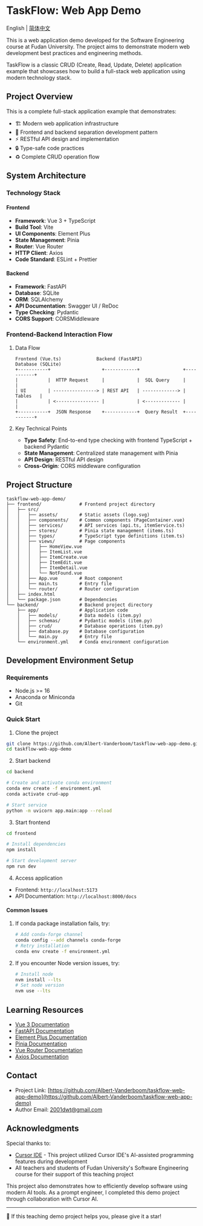 # TaskFlow: Web App Demo

English | [简体中文](./README.md)

This is a web application demo developed for the Software Engineering course at Fudan University. The project aims to demonstrate modern web development best practices and engineering methods.

TaskFlow is a classic CRUD (Create, Read, Update, Delete) application example that showcases how to build a full-stack web application using modern technology stack.

## Project Overview

This is a complete full-stack application example that demonstrates:

- 🏗️ Modern web application infrastructure
- 📝 Frontend and backend separation development pattern
- ⚡ RESTful API design and implementation
- 🔒 Type-safe code practices
- ♻️ Complete CRUD operation flow

## System Architecture

### Technology Stack

#### Frontend

- **Framework**: Vue 3 + TypeScript
- **Build Tool**: Vite
- **UI Components**: Element Plus
- **State Management**: Pinia
- **Router**: Vue Router
- **HTTP Client**: Axios
- **Code Standard**: ESLint + Prettier

#### Backend

- **Framework**: FastAPI
- **Database**: SQLite
- **ORM**: SQLAlchemy
- **API Documentation**: Swagger UI / ReDoc
- **Type Checking**: Pydantic
- **CORS Support**: CORSMiddleware

### Frontend-Backend Interaction Flow

1. Data Flow

   ```
   Frontend (Vue.ts)             Backend (FastAPI)             Database (SQLite)
   +-----------+                   +------------+                +-----------+
   |           |  HTTP Request     |            |  SQL Query     |           |
   | UI        | ----------------> | REST API   | -------------> |  Tables   |
   |           | <---------------- |            | <------------- |           |
   +-----------+  JSON Response    +------------+  Query Result  +-----------+
   ```
2. Key Technical Points

   - **Type Safety**: End-to-end type checking with frontend TypeScript + backend Pydantic
   - **State Management**: Centralized state management with Pinia
   - **API Design**: RESTful API design
   - **Cross-Origin**: CORS middleware configuration

## Project Structure

```
taskflow-web-app-demo/
├── frontend/              # Frontend project directory
│   ├── src/
│   │   ├── assets/        # Static assets (logo.svg)
│   │   ├── components/    # Common components (PageContainer.vue)
│   │   ├── services/      # API services (api.ts, itemService.ts)
│   │   ├── stores/        # Pinia state management (items.ts)
│   │   ├── types/         # TypeScript type definitions (item.ts)
│   │   ├── views/         # Page components
│   │   │   ├── HomeView.vue
│   │   │   ├── ItemList.vue
│   │   │   ├── ItemCreate.vue
│   │   │   ├── ItemEdit.vue
│   │   │   ├── ItemDetail.vue
│   │   │   └── NotFound.vue
│   │   ├── App.vue        # Root component
│   │   ├── main.ts        # Entry file
│   │   └── router/        # Router configuration
│   ├── index.html
│   └── package.json       # Dependencies
└── backend/               # Backend project directory
    ├── app/               # Application code
    │   ├── models/        # Data models (item.py)
    │   ├── schemas/       # Pydantic models (item.py)
    │   ├── crud/          # Database operations (item.py)
    │   ├── database.py    # Database configuration
    │   └── main.py        # Entry file
    └── environment.yml    # Conda environment configuration
```

## Development Environment Setup

### Requirements

- Node.js >= 16
- Anaconda or Miniconda
- Git

### Quick Start

1. Clone the project

```bash
git clone https://github.com/Albert-Vanderboom/taskflow-web-app-demo.git
cd taskflow-web-app-demo
```

2. Start backend

```bash
cd backend

# Create and activate conda environment
conda env create -f environment.yml
conda activate crud-app

# Start service
python -m uvicorn app.main:app --reload
```

3. Start frontend

```bash
cd frontend

# Install dependencies
npm install

# Start development server
npm run dev
```

4. Access application

- Frontend: `http://localhost:5173`
- API Documentation: `http://localhost:8000/docs`

#### Common Issues

1. If conda package installation fails, try:

   ```bash
   # Add conda-forge channel
   conda config --add channels conda-forge
   # Retry installation
   conda env create -f environment.yml
   ```
2. If you encounter Node version issues, try:

   ```bash
   # Install node
   nvm install --lts
   # Set node version
   nvm use --lts
   ```

## Learning Resources

- [Vue 3 Documentation](https://vuejs.org/guide/introduction.html)
- [FastAPI Documentation](https://fastapi.tiangolo.com/)
- [Element Plus Documentation](https://element-plus.org/)
- [Pinia Documentation](https://pinia.vuejs.org/)
- [Vue Router Documentation](https://router.vuejs.org/)
- [Axios Documentation](https://axios-http.com/)

## Contact

- Project Link: [https://github.com/Albert-Vanderboom/taskflow-web-app-demo](https://github.com/Albert-Vanderboom/taskflow-web-app-demo)
- Author Email: [2001dwt@gmail.com](mailto:2001dwt@gmail.com)

## Acknowledgments

Special thanks to:

- [Cursor IDE](https://cursor.sh/) - This project utilized Cursor IDE's AI-assisted programming features during development
- All teachers and students of Fudan University's Software Engineering course for their support of this teaching project

This project also demonstrates how to efficiently develop software using modern AI tools. As a prompt engineer, I completed this demo project through collaboration with Cursor AI.

---

🌟 If this teaching demo project helps you, please give it a star!
